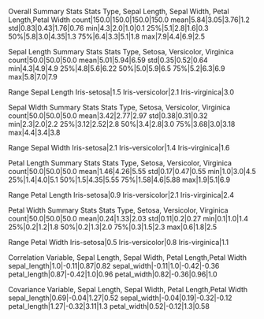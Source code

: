 Overall Summary Stats
Stats Type, Sepal Length, Sepal Width, Petal Length,Petal Width
count|150.0|150.0|150.0|150.0
mean|5.84|3.05|3.76|1.2
std|0.83|0.43|1.76|0.76
min|4.3|2.0|1.0|0.1
25%|5.1|2.8|1.6|0.3
50%|5.8|3.0|4.35|1.3
75%|6.4|3.3|5.1|1.8
max|7.9|4.4|6.9|2.5

Sepal Length Summary Stats
Stats Type, Setosa, Versicolor, Virginica
count|50.0|50.0|50.0
mean|5.01|5.94|6.59
std|0.35|0.52|0.64
min|4.3|4.9|4.9
25%|4.8|5.6|6.22
50%|5.0|5.9|6.5
75%|5.2|6.3|6.9
max|5.8|7.0|7.9

Range
Sepal Length
Iris-setosa|1.5
Iris-versicolor|2.1
Iris-virginica|3.0

Sepal Width Summary Stats
Stats Type, Setosa, Versicolor, Virginica
count|50.0|50.0|50.0
mean|3.42|2.77|2.97
std|0.38|0.31|0.32
min|2.3|2.0|2.2
25%|3.12|2.52|2.8
50%|3.4|2.8|3.0
75%|3.68|3.0|3.18
max|4.4|3.4|3.8

Range
Sepal Width
Iris-setosa|2.1
Iris-versicolor|1.4
Iris-virginica|1.6

Petal Length Summary Stats
Stats Type, Setosa, Versicolor, Virginica
count|50.0|50.0|50.0
mean|1.46|4.26|5.55
std|0.17|0.47|0.55
min|1.0|3.0|4.5
25%|1.4|4.0|5.1
50%|1.5|4.35|5.55
75%|1.58|4.6|5.88
max|1.9|5.1|6.9

Range
Petal Length
Iris-setosa|0.9
Iris-versicolor|2.1
Iris-virginica|2.4

Petal Width Summary Stats
Stats Type, Setosa, Versicolor, Virginica
count|50.0|50.0|50.0
mean|0.24|1.33|2.03
std|0.11|0.2|0.27
min|0.1|1.0|1.4
25%|0.2|1.2|1.8
50%|0.2|1.3|2.0
75%|0.3|1.5|2.3
max|0.6|1.8|2.5

Range
Petal Width
Iris-setosa|0.5
Iris-versicolor|0.8
Iris-virginica|1.1

Correlation
Variable, Sepal Length, Sepal Width, Petal Length,Petal Width
sepal_length|1.0|-0.11|0.87|0.82
sepal_width|-0.11|1.0|-0.42|-0.36
petal_length|0.87|-0.42|1.0|0.96
petal_width|0.82|-0.36|0.96|1.0

Covariance
Variable, Sepal Length, Sepal Width, Petal Length,Petal Width
sepal_length|0.69|-0.04|1.27|0.52
sepal_width|-0.04|0.19|-0.32|-0.12
petal_length|1.27|-0.32|3.11|1.3
petal_width|0.52|-0.12|1.3|0.58

